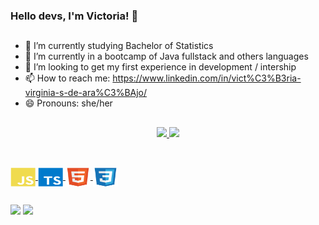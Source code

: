 ### Hello devs, I'm Victoria! 👋
##

- 🔭 I’m currently studying Bachelor of Statistics
- 🌱 I’m currently in a bootcamp of Java fullstack and others languages 
- 👯 I’m looking to get my first experience in development / intership
- 📫 How to reach me: https://www.linkedin.com/in/vict%C3%B3ria-virginia-s-de-ara%C3%BAjo/
- 😄 Pronouns: she/her

##

<div align="center">
  <a href="https://github.com/victoriaaraujo10">
  <img height="180em" src="https://github-readme-stats.vercel.app/api?username=victoriaaraujo10&show_icons=true&theme=dark&include_all_commits=true&count_private=true"/>
  <img height="180em" src="https://github-readme-stats.vercel.app/api/top-langs/?username=victoriaaraujo10&layout=compact&langs_count=7&theme=dark"/>
</div>
  
 ##
  
<div style="display: inline_block"><br>
  <img align="center" alt="Js" height="30" width="40" src="https://raw.githubusercontent.com/devicons/devicon/master/icons/javascript/javascript-plain.svg">
  <img align="center" alt="Ts" height="30" width="40" src="https://raw.githubusercontent.com/devicons/devicon/master/icons/typescript/typescript-plain.svg">
  <img align="center" alt="HTML" height="30" width="40" src="https://raw.githubusercontent.com/devicons/devicon/master/icons/html5/html5-original.svg">
  <img align="center" alt="CSS" height="30" width="40" src="https://raw.githubusercontent.com/devicons/devicon/master/icons/css3/css3-original.svg">
</div>
  
 ##
  
<div> 
  <a href = "mailto:victoriaaraujo10@gmail.com"><img src="https://img.shields.io/badge/-Gmail-%23333?style=for-the-badge&logo=gmail&logoColor=white" target="_blank"></a>
  <a href="https://www.linkedin.com/in/vict%C3%B3ria-virginia-s-de-ara%C3%BAjo/" target="_blank"><img src="https://img.shields.io/badge/-LinkedIn-%230077B5?style=for-the-badge&logo=linkedin&logoColor=white" target="_blank"></a> 
</div>
